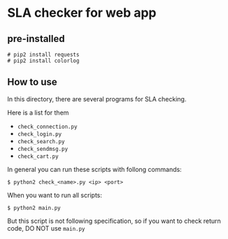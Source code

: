 # SLA checker for web app

## pre-installed
```
# pip2 install requests
# pip2 install colorlog
```

## How to use
In this directory, there are several programs for SLA checking.

Here is a list for them
- `check_connection.py`
- `check_login.py`
- `check_search.py`
- `check_sendmsg.py`
- `check_cart.py`

In general you can run these scripts with follong commands:
```
$ python2 check_<name>.py <ip> <port>
```

When you want to run all scripts:
```
$ python2 main.py
```
But this script is not following specification, so if you want to check
return code, DO NOT use `main.py`
